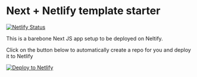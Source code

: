 # Next + Netlify template starter

[![Netlify Status](https://api.netlify.com/api/v1/badges/ed50f56e-4fc2-4c98-8b66-1e5074c6f3d3/deploy-status)](https://app.netlify.com/sites/next-starter/deploys)

This is a barebone Next JS app setup to be deployed on Neltify.

Click on the button below to automatically create a repo for you and deploy it to Netlify


[![Deploy to Netlify](https://www.netlify.com/img/deploy/button.svg)](https://app.netlify.com/start/deploy?repository=https://github.com/oanaOM/next-netlify-starter-app/&utm_source=github&utm_medium=nextstarter-cs&utm_campaign=devex)


